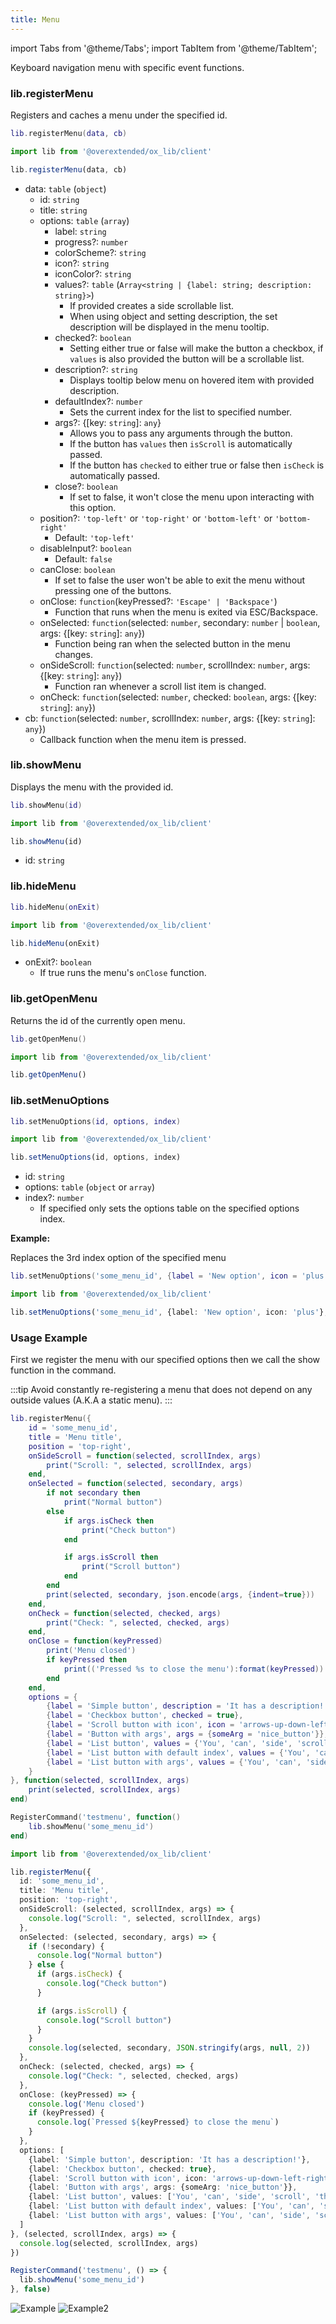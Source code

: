 ```yaml
---
title: Menu
---
```


import Tabs from '@theme/Tabs';
import TabItem from '@theme/TabItem';

Keyboard navigation menu with specific event functions.

### lib.registerMenu

Registers and caches a menu under the specified id.

<Tabs>
<TabItem value='Lua'>

```lua
lib.registerMenu(data, cb)
```

</TabItem>
<TabItem value='JS/TS'>

```ts
import lib from '@overextended/ox_lib/client'

lib.registerMenu(data, cb)
```

</TabItem>
</Tabs>

* data: `table` (`object`)
  * id: `string`
  * title: `string`
  * options: `table` (`array`)
    * label: `string`
    * progress?: `number`
    * colorScheme?: `string`
    * icon?: `string`
    * iconColor?: `string`
    * values?: `table` (`Array<string | {label: string; description: string}>`)
      * If provided creates a side scrollable list.
      * When using object and setting description, the set description will be displayed in the menu tooltip.
    * checked?: `boolean`
      * Setting either true or false will make the button a checkbox, if `values` is also provided the button will be a
      scrollable list.
    * description?: `string`
      * Displays tooltip below menu on hovered item with provided description.
    * defaultIndex?: `number`
      * Sets the current index for the list to specified number.
    * args?: {[key: `string`]: `any`}
      * Allows you to pass any arguments through the button.
      * If the button has `values` then `isScroll` is automatically passed.
      * If the button has `checked` to either true or false then `isCheck` is automatically passed.
    * close?: `boolean`
      * If set to false, it won't close the menu upon interacting with this option.
  * position?: `'top-left'` or `'top-right'` or `'bottom-left'` or `'bottom-right'`
    * Default: `'top-left'`
  * disableInput?: `boolean`
    * Default: `false`
  * canClose: `boolean`
    * If set to false the user won't be able to exit the menu without pressing one of the buttons.
  * onClose: `function`(keyPressed?: `'Escape' | 'Backspace'`)
    * Function that runs when the menu is exited via ESC/Backspace.
  * onSelected: `function`(selected: `number`, secondary: `number` | `boolean`, args: {[key: `string`]: `any`})
    * Function being ran when the selected button in the menu changes.
  * onSideScroll: `function`(selected: `number`, scrollIndex: `number`, args: {[key: `string`]: `any`})
    * Function ran whenever a scroll list item is changed.
  * onCheck: `function`(selected: `number`, checked: `boolean`, args: {[key: `string`]: `any`})
* cb: `function`(selected: `number`, scrollIndex: `number`, args: {[key: `string`]: `any`})
  * Callback function when the menu item is pressed.

### lib.showMenu

Displays the menu with the provided id.

<Tabs>
<TabItem value='Lua'>

```lua
lib.showMenu(id)
```

</TabItem>
<TabItem value='JS/TS'>

```ts
import lib from '@overextended/ox_lib/client'

lib.showMenu(id)
```

</TabItem>
</Tabs>

* id: `string`

### lib.hideMenu

<Tabs>
<TabItem value='Lua'>

```lua
lib.hideMenu(onExit)
```

</TabItem>
<TabItem value='JS/TS'>

```ts
import lib from '@overextended/ox_lib/client'

lib.hideMenu(onExit)
```

</TabItem>
</Tabs>

* onExit?: `boolean`
  * If true runs the menu's `onClose` function.

### lib.getOpenMenu

Returns the id of the currently open menu.

<Tabs>
<TabItem value='Lua'>

```lua
lib.getOpenMenu()
```

</TabItem>
<TabItem value='JS/TS'>

```ts
import lib from '@overextended/ox_lib/client'

lib.getOpenMenu()
```

</TabItem>
</Tabs>

### lib.setMenuOptions

<Tabs>
<TabItem value='Lua'>

```lua
lib.setMenuOptions(id, options, index)
```

</TabItem>
<TabItem value='JS/TS'>

```ts
import lib from '@overextended/ox_lib/client'

lib.setMenuOptions(id, options, index)
```

</TabItem>
</Tabs>

* id: `string`
* options: `table` (`object` or `array`)
* index?: `number`
  * If specified only sets the options table on the specified options index.

**Example:**

Replaces the 3rd index option of the specified menu

<Tabs>
<TabItem value='Lua'>

```lua
lib.setMenuOptions('some_menu_id', {label = 'New option', icon = 'plus'}, 3)
```

</TabItem>
<TabItem value='JS/TS'>

```ts
import lib from '@overextended/ox_lib/client'

lib.setMenuOptions('some_menu_id', {label: 'New option', icon: 'plus'}, 3)
```

</TabItem>
</Tabs>

### Usage Example

First we register the menu with our specified options then we call the show function in the command.

:::tip
Avoid constantly re-registering a menu that does not depend on any outside values (A.K.A a static menu).
:::

<Tabs>
<TabItem value='Lua'>

```lua
lib.registerMenu({
    id = 'some_menu_id',
    title = 'Menu title',
    position = 'top-right',
    onSideScroll = function(selected, scrollIndex, args)
        print("Scroll: ", selected, scrollIndex, args)
    end,
    onSelected = function(selected, secondary, args)
        if not secondary then
            print("Normal button")
        else
            if args.isCheck then
                print("Check button")
            end

            if args.isScroll then
                print("Scroll button")
            end
        end
        print(selected, secondary, json.encode(args, {indent=true}))
    end,
    onCheck = function(selected, checked, args)
        print("Check: ", selected, checked, args)
    end,
    onClose = function(keyPressed)
        print('Menu closed')
        if keyPressed then
            print(('Pressed %s to close the menu'):format(keyPressed))
        end
    end,
    options = {
        {label = 'Simple button', description = 'It has a description!'},
        {label = 'Checkbox button', checked = true},
        {label = 'Scroll button with icon', icon = 'arrows-up-down-left-right', values={'hello', 'there'}},
        {label = 'Button with args', args = {someArg = 'nice_button'}},
        {label = 'List button', values = {'You', 'can', 'side', 'scroll', 'this'}, description = 'It also has a description!'},
        {label = 'List button with default index', values = {'You', 'can', 'side', 'scroll', 'this'}, defaultIndex = 5},
        {label = 'List button with args', values = {'You', 'can', 'side', 'scroll', 'this'}, args = {someValue = 3, otherValue = 'value'}},
    }
}, function(selected, scrollIndex, args)
    print(selected, scrollIndex, args)
end)

RegisterCommand('testmenu', function()
    lib.showMenu('some_menu_id')
end)
```

</TabItem>
<TabItem value='JS/TS'>

```ts
import lib from '@overextended/ox_lib/client'

lib.registerMenu({
  id: 'some_menu_id',
  title: 'Menu title',
  position: 'top-right',
  onSideScroll: (selected, scrollIndex, args) => {
    console.log("Scroll: ", selected, scrollIndex, args)
  },
  onSelected: (selected, secondary, args) => {
    if (!secondary) {
      console.log("Normal button")
    } else {
      if (args.isCheck) {
        console.log("Check button")
      }

      if (args.isScroll) {
        console.log("Scroll button")
      }
    }
    console.log(selected, secondary, JSON.stringify(args, null, 2))
  },
  onCheck: (selected, checked, args) => {
    console.log("Check: ", selected, checked, args)
  },
  onClose: (keyPressed) => {
    console.log('Menu closed')
    if (keyPressed) {
      console.log(`Pressed ${keyPressed} to close the menu`)
    }
  },
  options: [
    {label: 'Simple button', description: 'It has a description!'},
    {label: 'Checkbox button', checked: true},
    {label: 'Scroll button with icon', icon: 'arrows-up-down-left-right', values: ['hello', 'there']},
    {label: 'Button with args', args: {someArg: 'nice_button'}},
    {label: 'List button', values: ['You', 'can', 'side', 'scroll', 'this'], description: 'It also has a description!'},
    {label: 'List button with default index', values: ['You', 'can', 'side', 'scroll', 'this'], defaultIndex: 5},
    {label: 'List button with args', values: ['You', 'can', 'side', 'scroll', 'this'], args: {someValue: 3, otherValue: 'value'}},
  ]
}, (selected, scrollIndex, args) => {
  console.log(selected, scrollIndex, args)
})

RegisterCommand('testmenu', () => {
  lib.showMenu('some_menu_id')
}, false)
```

</TabItem>
</Tabs>

![Example](https://i.imgur.com/eIdWZ4c.png)
![Example2](https://i.imgur.com/GxNetwe.png)
